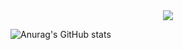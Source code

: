 <div align="center">
  <img src="https://github.com/user-attachments/assets/6097cbec-7c1a-4726-b096-77f705265607" />
</div>

![Anurag's GitHub stats](https://github-readme-stats.vercel.app/api?username={hoji510}&show_icons=true&theme=radical)
